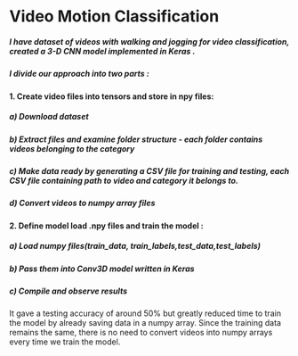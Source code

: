 #   Video Motion Classification

##### I have  dataset of videos with walking and jogging  for video classification, created a 3-D CNN model  implemented in Keras .
##### I divide our approach into two parts :

#### 1. Create video files into tensors and store in npy files:

#####   a) Download dataset
#####   b) Extract files and examine folder structure - each folder contains videos belonging to the category
#####   c) Make data ready by generating a CSV file for training and testing, each CSV file containing path to video and category it belongs to.
#####   d) Convert videos to numpy array files

#### 2. Define model load .npy files and train the model :

#####    a) Load numpy files(train_data, train_labels,test_data,test_labels)
#####    b) Pass them into Conv3D model written in Keras
#####    c) Compile and observe results

It gave a testing accuracy of around 50% but greatly reduced time to train the model by already saving data in a numpy array.
Since the training data remains the same, there is no need to convert videos into numpy arrays every time we train the model.
